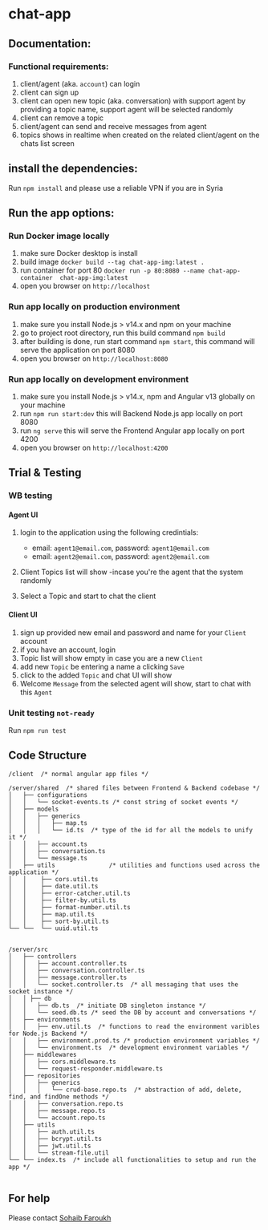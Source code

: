 # chat-app




## Documentation:
### Functional requirements: 
1. client/agent (aka. `account`) can login
2. client can sign up
3. client can open new topic (aka. conversation) with support agent by providing a topic name, support agent will be selected randomly
4. client can remove a topic
5. client/agent can send and receive messages from agent
6. topics shows in realtime when created on the related client/agent on the chats list screen

## install the dependencies:
Run `npm install` and please use a reliable VPN if you are in Syria

## Run the app options:

### Run Docker image locally 
1. make sure Docker desktop is install 
2. build image `docker build --tag chat-app-img:latest . `
3. run container for port 80 `docker run -p 80:8080 --name chat-app-container  chat-app-img:latest`
4. open you browser on `http://localhost`

### Run app locally on production environment
1. make sure you install Node.js > v14.x and npm on your machine 
2. go to project root directory, run this build command `npm build`
3. after building is done, run start command `npm start`, this command will serve the application on port 8080
4. open you browser on `http://localhost:8080`

### Run app locally on development environment
1. make sure you install Node.js > v14.x, npm and Angular v13 globally on your machine 
2. run `npm run start:dev` this will Backend Node.js app locally on port 8080 
3. run `ng serve` this will serve the Frontend Angular app locally on port 4200 
4. open you browser on `http://localhost:4200` 


## Trial & Testing 

### WB testing 
#### Agent UI
1. login to the application using the following credintials:
   
   - email: `agent1@email.com`, password: `agent1@email.com`
   - email: `agent2@email.com`, password: `agent2@email.com`

2. Client Topics list will show -incase you're the agent that the system randomly 


3. Select a Topic and start to chat the client

#### Client UI  
1. sign up provided new email and password and name for your `Client` account
2. if you have an account, login
3. Topic list will show empty in case you are a new `Client`
4. add new `Topic` be entering a name a clicking `Save`
5. click to the added `Topic` and chat UI will show
6. Welcome `Message` from the selected agent will show, start to chat with this `Agent`

### Unit testing `not-ready`
Run `npm run test` 

## Code Structure

```
/client  /* normal angular app files */

/server/shared  /* shared files between Frontend & Backend codebase */
│   ├── configurations
│   │   └── socket-events.ts /* const string of socket events */
│   ├── models
│   │   ├── generics
│   │   │   ├── map.ts
│   │   │   └── id.ts  /* type of the id for all the models to unify it */
│   │   ├── account.ts
│   │   ├── conversation.ts
│   │   └── message.ts
│   ├── utils               /* utilities and functions used across the application */
│   │    ├── cors.util.ts
│   │    ├── date.util.ts
│   │    ├── error-catcher.util.ts
│   │    ├── filter-by.util.ts
│   │    ├── format-number.util.ts
│   │    ├── map.util.ts
│   │    ├── sort-by.util.ts
└── └──  └── uuid.util.ts


/server/src
│   ├── controllers
│   │   ├── account.controller.ts
│   │   ├── conversation.controller.ts
│   │   ├── message.controller.ts
│   │   └── socket.controller.ts  /* all messaging that uses the socket instance */
│   │ ├── db
│   │   ├── db.ts  /* initiate DB singleton instance */
│   │   └── seed.db.ts /* seed the DB by account and conversations */
│   ├── environments
│   │   ├── env.util.ts  /* functions to read the environment varibles for Node.js Backend */
│   │   ├── environment.prod.ts /* production environment variables */
│   │   └── environment.ts  /* development environment variables */
│   ├── middlewares
│   │	├── cors.middleware.ts 
│   │   └── request-responder.middleware.ts
│   ├── repositories
│   │   ├── generics
│   │   │   └── crud-base.repo.ts  /* abstraction of add, delete, find, and findOne methods */
│   │   ├── conversation.repo.ts
│   │   ├── message.repo.ts
│   │   └── account.repo.ts
│   ├── utils
│   │   ├── auth.util.ts
│   │   ├── bcrypt.util.ts
│   │   ├── jwt.util.ts
│   │   └── stream-file.util
└── └── index.ts  /* include all functionalities to setup and run the app */


```
## For help
Please contact [Sohaib Faroukh](https://github.com/sohaib-faroukh) 

